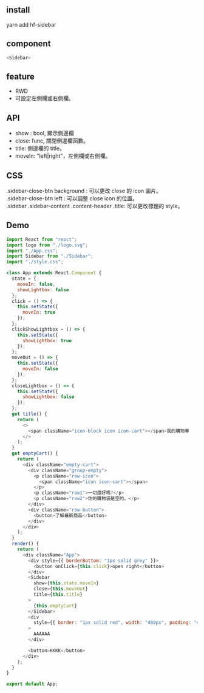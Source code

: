 ## install

yarn add hf-sidebar

## component

```javascript
<Sidebar>
```

## feature

- RWD
- 可設定左側欄或右側欄。

## API

- show : bool, 顯示側邊欄
- close: func, 關閉側邊欄函數。
- title: 側邊欄的 title。
- moveIn: "left|right"，左側欄或右側欄。 

## CSS

.sidebar-close-btn background : 可以更改 close 的 icon 圖片。<br>
.sidebar-close-btn left : 可以調整 close icon 的位置。<br>
.sidebar .sidebar-content .content-header .title: 可以更改標題的 style。

## Demo

```javascript
import React from "react";
import logo from "./logo.svg";
import "./App.css";
import Sidebar from "./Sidebar";
import "./style.css";

class App extends React.Component {
  state = {
    moveIn: false,
    showLightbox: false
  };
  click = () => {
    this.setState({
      moveIn: true
    });
  };
  clickShowLightbox = () => {
    this.setState({
      showLightbox: true
    });
  };
  moveOut = () => {
    this.setState({
      moveIn: false
    });
  };
  closeLightbox = () => {
    this.setState({
      showLightbox: false
    });
  };
  get title() {
    return (
      <>
        <span className="icon-block icon icon-cart"></span>我的購物車
      </>
    );
  }
  get emptyCart() {
    return (
      <div className="empty-cart">
        <div className="group-empty">
          <p className="row-icon">
            <span className="icon icon-cart"></span>
          </p>
          <p className="row1">一切還好嗎?</p>
          <p className="row2">你的購物袋是空的。</p>
        </div>
        <div className="row-button">
          <button>了解最新商品</button>
        </div>
      </div>
    );
  }
  render() {
    return (
      <div className="App">
        <div style={{ borderBottom: "1px solid grey" }}>
          <button onClick={this.click}>open right</button>
        </div>
        <Sidebar
          show={this.state.moveIn}
          close={this.moveOut}
          title={this.title}
        >
          {this.emptyCart}
        </Sidebar>
        <div
          style={{ border: "1px solid red", width: "480px", padding: "40px" }}
        >
          AAAAAA
        </div>

        <button>KKKK</button>
      </div>
    );
  }
}

export default App;
```
